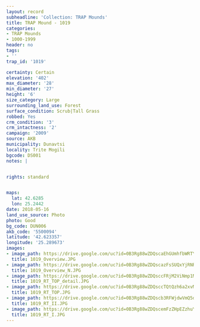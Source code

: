 ```yaml
---
layout: record
subheadline: 'Collection: TRAP Mounds'
title: TRAP Mound - 1019
categories:
- TRAP Mounds
- 1000-1999
header: no
tags:
- ''
trap_id: '1019'

certainty: Certain
elevation: '402'
max_diameter: '28'
min_diameter: '27'
height: '6'
size_category: Large
surrounding_land_use: Forest
surface_condition: Scrub|Tall Grass
robbed: Yes
crm_condition: '3'
crm_intactness: '2'
campaign: '2009'
source: AKB
municipality: Dunavtsi
locality: Trite Mogili
bgcode: DS001
notes: |


rights: standard


maps:
  lat: 42.6285
  lon: 25.2442
date: 2018-05-16
land_use_source: Photo
photo: Good
bg_code: DUN006
akb_code: '5500094'
latitude: '42.623357'
longitude: '25.289673'
images:
- image_path: https://drive.google.com/uc?id=0B3Rg88wZDQscaEhGUmhfbWRTY0k
  title: 1019_Overview.JPG
- image_path: https://drive.google.com/uc?id=0B3Rg88wZDQscazFsSUQxYjRNRWM
  title: 1019_Overview_N.JPG
- image_path: https://drive.google.com/uc?id=0B3Rg88wZDQsccFRjM2ViNmp1MkE
  title: 1019_RT_TOP_detail.JPG
- image_path: https://drive.google.com/uc?id=0B3Rg88wZDQsccTQtQzh6a2xvM28
  title: 1019_RT_TOP.JPG
- image_path: https://drive.google.com/uc?id=0B3Rg88wZDQscb3RFWjdwVmQ5dTA
  title: 1019_RT_II.JPG
- image_path: https://drive.google.com/uc?id=0B3Rg88wZDQscemFzZHpEZzhuY2s
  title: 1019_RT_I.JPG
---
```


